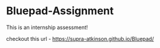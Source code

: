 # Bluepad-Assignment
This is an internship assessment!
 
checkout this url - https://supra-atkinson.github.io/Bluepad/
